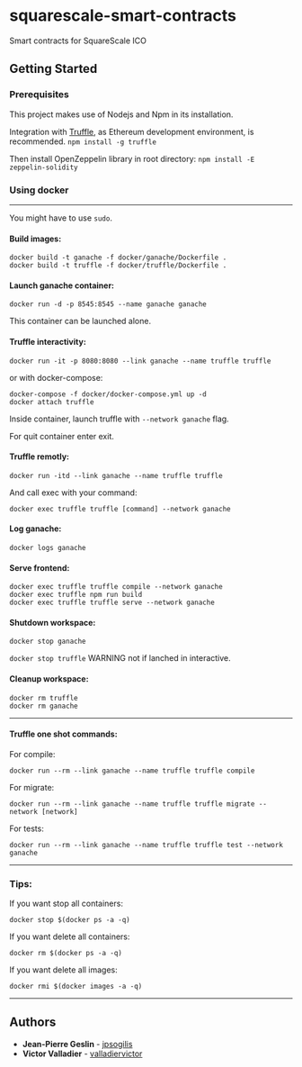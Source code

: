 # squarescale-smart-contracts
Smart contracts for SquareScale ICO

## Getting Started

### Prerequisites
This project makes use of Nodejs and Npm in its installation.

Integration with [Truffle](https://github.com/ConsenSys/truffle), as Ethereum development environment, is recommended.
`npm install -g truffle`

Then install OpenZeppelin library in root directory:
`npm install -E zeppelin-solidity`

### Using docker

___

You might have to use `sudo`.

#### Build images:
```
docker build -t ganache -f docker/ganache/Dockerfile .
docker build -t truffle -f docker/truffle/Dockerfile .
```

#### Launch ganache container:
`docker run -d -p 8545:8545 --name ganache ganache`

This container can be launched alone.

#### Truffle interactivity:
`docker run -it -p 8080:8080 --link ganache --name truffle truffle`

or with docker-compose:

```
docker-compose -f docker/docker-compose.yml up -d
docker attach truffle
```

Inside container, launch truffle with `--network ganache` flag.

For quit container enter exit.

#### Truffle remotly:
`docker run -itd --link ganache --name truffle truffle`

And call exec with your command:

`docker exec truffle truffle [command] --network ganache`

#### Log ganache:
`docker logs ganache`

#### Serve frontend:
```
docker exec truffle truffle compile --network ganache
docker exec truffle npm run build
docker exec truffle truffle serve --network ganache
```

#### Shutdown workspace:
`docker stop ganache`

`docker stop truffle` WARNING not if lanched in interactive.

#### Cleanup workspace:
```
docker rm truffle
docker rm ganache
```

---

#### Truffle one shot commands:
For compile:

`docker run --rm --link ganache --name truffle truffle compile`

For migrate:

`docker run --rm --link ganache --name truffle truffle migrate --network [network]`

For tests:

`docker run --rm --link ganache --name truffle truffle test --network ganache`

***

### Tips:
If you want stop all containers:

`docker stop $(docker ps -a -q)`

If you want delete all containers:

`docker rm $(docker ps -a -q)`

If you want delete all images:

`docker rmi $(docker images -a -q)`


___

## Authors
* **Jean-Pierre Geslin** - [jpsogilis](https://github.com/jpsogilis)
* **Victor Valladier** - [valladiervictor](https://github.com/valladiervictor)
